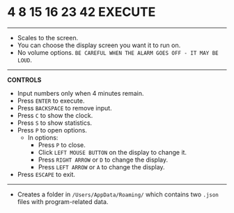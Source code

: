 # 4 8 15 16 23 42 EXECUTE

---
- Scales to the screen.
- You can choose the display screen you want it to run on.
- No volume options. `BE CAREFUL WHEN THE ALARM GOES OFF - IT MAY BE LOUD`.
---
**CONTROLS**
- Input numbers only when 4 minutes remain.
- Press `ENTER` to execute.
- Press `BACKSPACE` to remove input.
- Press `C` to show the clock.
- Press `S` to show statistics.
- Press `P` to open options.
  - In options:
    - Press `P` to close.
    - Click `LEFT MOUSE BUTTON` on the display to change it.
    - Press `RIGHT ARROW` or `D` to change the display.
    - Press `LEFT ARROW` or `A` to change the display.
- Press `ESCAPE` to exit.
---
- Creates a folder in `/Users/AppData/Roaming/` which contains two `.json` files with program-related data.
